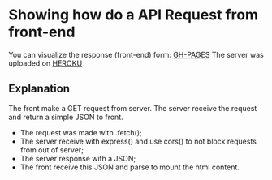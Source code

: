 # Showing how do a API Request from front-end

You can visualize the response (front-end) form: <a href='https://pablorodrigo52.github.io/node-api/'>GH-PAGES</a>
The server was uploaded on <a href='https://pablorodrigo52-api-node.herokuapp.com'>HEROKU</a>


## Explanation
The front make a GET request from server. The server receive the request and return a simple JSON to front.

- The request was made with .fetch();
- The server receive with express() and use cors() to not block requests from out of server;
- The server response with a JSON;
- The front receive this JSON and parse to mount the html content.